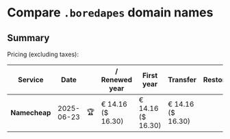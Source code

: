 # Compare `.boredapes` domain names

## Summary

Pricing (excluding taxes):

| Service | Date |  | / Renewed year | First year | Transfer | Restoration |
|--|--|--|--|--|--|--|
| **Namecheap** | 2025-06-23 | 🏆 | € 14.16<br>($ 16.30) | € 14.16<br>($ 16.30) | € 14.16<br>($ 16.30) |  |
